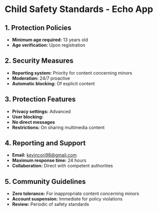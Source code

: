 # Child Safety Standards - Echo App

## 1. Protection Policies

- **Minimum age required:** 13 years old
- **Age verification:** Upon registration

## 2. Security Measures

- **Reporting system:** Priority for content concerning minors
- **Moderation:** 24/7 proactive
- **Automatic blocking:** Of explicit content

## 3. Protection Features

- **Privacy settings:** Advanced
- **User blocking:**
- **No direct messages**
- **Restrictions:** On sharing multimedia content

## 4. Reporting and Support

- **Email:** kevincori98@gmail.com
- **Maximum response time:** 24 hours
- **Collaboration:** Direct with competent authorities

## 5. Community Guidelines

- **Zero tolerance:** For inappropriate content concerning minors
- **Account suspension:** Immediate for policy violations
- **Review:** Periodic of safety standards
